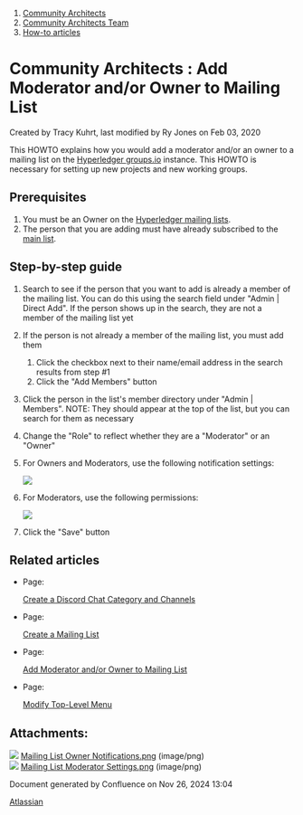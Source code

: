 1. [Community Architects](index.html)
2. [Community Architects Team](Community-Architects-Team_20545564.html)
3. [How-to articles](How-to-articles_20560809.html)

# Community Architects : Add Moderator and/or Owner to Mailing List

Created by Tracy Kuhrt, last modified by Ry Jones on Feb 03, 2020

This HOWTO explains how you would add a moderator and/or an owner to a mailing list on the [Hyperledger groups.io](https://lists.hyperledger.org/) instance. This HOWTO is necessary for setting up new projects and new working groups.

## Prerequisites

1. You must be an Owner on the [Hyperledger mailing lists](https://lists.hyperledger.org/).
2. The person that you are adding must have already subscribed to the [main list](https://lists.hyperledger.org/g/main).

## Step-by-step guide

1. Search to see if the person that you want to add is already a member of the mailing list. You can do this using the search field under "Admin | Direct Add". If the person shows up in the search, they are not a member of the mailing list yet
2. If the person is not already a member of the mailing list, you must add them
   
   1. Click the checkbox next to their name/email address in the search results from step #1
   2. Click the "Add Members" button
3. Click the person in the list's member directory under "Admin | Members". NOTE: They should appear at the top of the list, but you can search for them as necessary
4. Change the "Role" to reflect whether they are a "Moderator" or an "Owner"
5. For Owners and Moderators, use the following notification settings:
   
   ![](attachments/20548258/20560820.png?height=250)
6. For Moderators, use the following permissions:
   
   ![](attachments/20548258/20560821.png?height=250)
7. Click the "Save" button

## Related articles

- Page:
  
  [Create a Discord Chat Category and Channels](/wiki/spaces/CA/pages/20548244/Create+a+Discord+Chat+Category+and+Channels)
- Page:
  
  [Create a Mailing List](/wiki/spaces/CA/pages/20548248/Create+a+Mailing+List)
- Page:
  
  [Add Moderator and/or Owner to Mailing List](/wiki/spaces/CA/pages/20548258/Add+Moderator+and+or+Owner+to+Mailing+List)
- Page:
  
  [Modify Top-Level Menu](/wiki/spaces/CA/pages/20548266/Modify+Top-Level+Menu)

## Attachments:

![](images/icons/bullet_blue.gif) [Mailing List Owner Notifications.png](attachments/20548258/20560820.png) (image/png)  
![](images/icons/bullet_blue.gif) [Mailing List Moderator Settings.png](attachments/20548258/20560821.png) (image/png)

Document generated by Confluence on Nov 26, 2024 13:04

[Atlassian](http://www.atlassian.com/)
